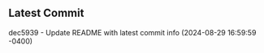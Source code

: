 
## Latest Commit
dec5939 - Update README with latest commit info (2024-08-29 16:59:59 -0400) <Yunxi-Zhou>

